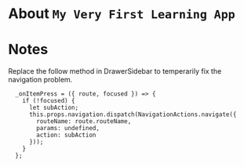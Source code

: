# About `My Very First Learning App`

# Notes

Replace the follow method in DrawerSidebar to temperarily fix the navigation problem.

```
  _onItemPress = ({ route, focused }) => {
    if (!focused) {
      let subAction;
      this.props.navigation.dispatch(NavigationActions.navigate({
        routeName: route.routeName,
        params: undefined,
        action: subAction
      }));
    }
  };
```